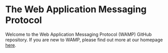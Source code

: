 # The Web Application Messaging Protocol

Welcome to the Web Application Messaging Protocol (WAMP) GitHub repository.
If you are new to WAMP, please find out more at our homepage [here](https://wamp-proto.org).

